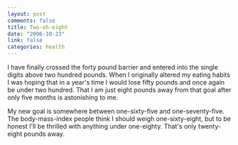 ```yaml
--- 
layout: post
comments: false
title: Two-oh-eight
date: "2006-10-23"
link: false
categories: health
---
```

I have finally crossed the forty pound barrier and entered into the single digits above two hundred pounds. When I originally altered my eating habits I was hoping that in a year's time I would lose fifty pounds and once again be under two hundred. That I am just eight pounds away from that goal after only five months is astonishing to me.

My new goal is somewhere between one-sixty-five and one-seventy-five. The body-mass-index people think I should weigh one-sixty-eight, but to be honest I'll be thrilled with anything under one-eighty. That's only twenty-eight pounds away.

